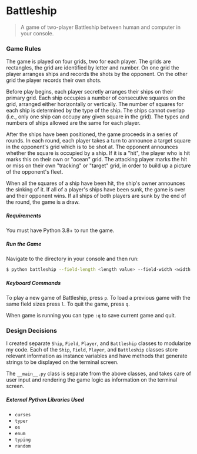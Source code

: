 # Battleship
> A game of two-player Battleship between human and computer in your console.

### Game Rules
The game is played on four grids, two for each player. The grids are rectangles, the grid are identified by letter and number. On one grid the player arranges ships and records the shots by the opponent. On the other grid the player records their own shots.

Before play begins, each player secretly arranges their ships on their primary grid. Each ship occupies a number of consecutive squares on the grid, arranged either horizontally or vertically. The number of squares for each ship is determined by the type of the ship. The ships cannot overlap (i.e., only one ship can occupy any given square in the grid). The types and numbers of ships allowed are the same for each player.

After the ships have been positioned, the game proceeds in a series of rounds. In each round, each player takes a turn to announce a target square in the opponent's grid which is to be shot at. The opponent announces whether the square is occupied by a ship. If it is a "hit", the player who is hit marks this on their own or "ocean" grid. The attacking player marks the hit or miss on their own "tracking" or "target" grid, in order to build up a picture of the opponent's fleet.

When all the squares of a ship have been hit, the ship's owner announces the sinking of it. If all of a player's ships have been sunk, the game is over and their opponent wins. If all ships of both players are sunk by the end of the round, the game is a draw.

##### Requirements
You must have Python 3.8+ to run the game.

##### Run the Game
Navigate to the directory in your console and then run:
```sh
$ python battleship --field-length <length value> --field-width <width value>
```

##### Keyboard Commands

To play a new game of Battleship, press `p`. To load a previous game with the same field sizes press `l`. To quit the game, press `q`.

When game is running you can type `:q` to save current game and quit.

### Design Decisions

I created separate `Ship`, `Field`, `Player`, and `Battleship` classes to modularize my code. Each of the `Ship`, `Field`, `Player`, and `Battleship` classes store relevant information as instance variables and have methods that generate strings to be displayed on the terminal screen.

The `__main__.py` class is separate from the above classes, and takes care of user input and rendering the game logic as information on the terminal screen.

##### External Python Libraries Used
* `curses`
* `typer`
* `os`
* `enum`
* `typing`
* `random`